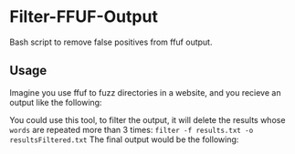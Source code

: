 # Filter-FFUF-Output
Bash script to remove false positives from ffuf output.
## Usage
Imagine you use ffuf to fuzz directories in a website, and you recieve an output like the following:

You could use this tool, to filter the output, it will delete the results whose `words` are repeated more than 3 times:
`filter -f results.txt -o resultsFiltered.txt`
The final output would be the following:
